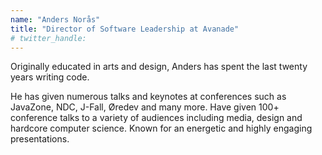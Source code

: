```yaml
---
name: "Anders Norås"
title: "Director of Software Leadership at Avanade"
# twitter_handle: 
---
```

Originally educated in arts and design, Anders has spent the last twenty years writing code.

He has given numerous talks and keynotes at conferences such as JavaZone, NDC, J-Fall, Øredev and many more. Have given 100+ conference talks to a variety of audiences including media, design and hardcore computer science. Known for an energetic and highly engaging presentations.

